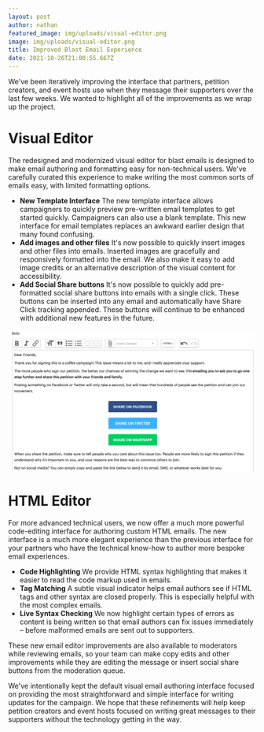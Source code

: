 ```yaml
---
layout: post
author: nathan
featured_image: img/uploads/visual-editor.png
image: img/uploads/visual-editor.png
title: Improved Blast Email Experience
date: 2021-10-26T21:00:55.667Z
---
```

We've been iteratively improving the interface that partners, petition creators, and event hosts use when they message their supporters over the last few weeks. We wanted to highlight all of the improvements as we wrap up the project. 

# Visual Editor

The redesigned and modernized visual editor for blast emails is designed to make email authoring and formatting easy for non-technical users. We've carefully curated this experience to make writing the most common sorts of emails easy, with limited formatting options. 

* **New Template Interface**
  The new template interface allows campaigners to quickly preview pre-written email templates to get started quickly. Campaigners can also use a blank template. This new interface for email templates replaces an awkward earlier design that many found confusing.
* **Add images and other files**
  It's now possible to quickly insert images and other files into emails. Inserted images are gracefully and responsively formatted into the email. We also make it easy to add image credits or an alternative description of the visual content for accessibility. 
* **Add Social Share buttons**
  It's now possible to quickly add pre-formatted social share buttons into emails with a single click. These buttons can be inserted into any email and automatically have Share Click tracking appended. These buttons will continue to be enhanced with additional new features in the future. 

![The updated visual editor.](/img/uploads/visual-editor.png "The updated visual editor.")

# HTML Editor

For more advanced technical users, we now offer a much more powerful code-editing interface for authoring custom HTML emails. The new interface is a much more elegant experience than the previous interface for your partners who have the technical know-how to author more bespoke email experiences. 

* **Code Highlighting**
  We provide HTML syntax highlighting that makes it easier to read the code markup used in emails. 
* **Tag Matching**
  A subtle visual indicator helps email authors see if HTML tags and other syntax are closed properly. This is especially helpful with the most complex emails. 
* **Live Syntax Checking**
  We now highlight certain types of errors as content is being written so that email authors can fix issues immediately – before malformed emails are sent out to supporters. 

These new email editor improvements are also available to moderators while reviewing emails, so your team can make copy edits and other improvements while they are editing the message or insert social share buttons from the moderation queue.

We've intentionally kept the default visual email authoring interface focused on providing the most straightforward and simple interface for writing updates for the campaign. We hope that these refinements will help keep petition creators and event hosts focused on writing great messages to their supporters without the technology getting in the way.